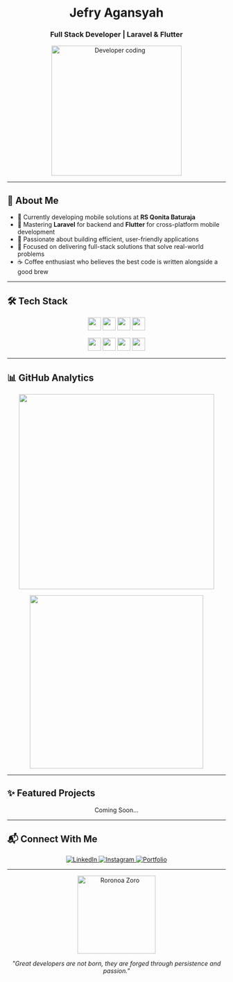 <h1 align="center">Jefry Agansyah</h1>
<h3 align="center">Full Stack Developer | Laravel & Flutter </h3>

<p align="center">
  <img src="https://media.giphy.com/media/qgQUggAC3Pfv687qPC/giphy.gif" width="300" alt="Developer coding" />
</p>

---

## 💫 About Me

- 🚀 Currently developing mobile solutions at **RS Qonita Baturaja**
- 🌱 Mastering **Laravel** for backend and **Flutter** for cross-platform mobile development
- 💼 Passionate about building efficient, user-friendly applications
- 🎯 Focused on delivering full-stack solutions that solve real-world problems
- ☕ Coffee enthusiast who believes the best code is written alongside a good brew

---

## 🛠️ Tech Stack

<p align="center">
  <img src="https://img.shields.io/badge/Laravel-FF2D20?style=flat-square&logo=laravel&logoColor=white" height="30"/>
  <img src="https://img.shields.io/badge/Flutter-02569B?style=flat-square&logo=flutter&logoColor=white" height="30"/>
  <img src="https://img.shields.io/badge/PHP-777BB4?style=flat-square&logo=php&logoColor=white" height="30"/>
  <img src="https://img.shields.io/badge/Dart-0175C2?style=flat-square&logo=dart&logoColor=white" height="30"/>
</p>
<p align="center">
  <img src="https://img.shields.io/badge/HTML5-E34F26?style=flat-square&logo=html5&logoColor=white" height="30"/>
  <img src="https://img.shields.io/badge/CSS3-1572B6?style=flat-square&logo=css3&logoColor=white" height="30"/>
  <img src="https://img.shields.io/badge/JavaScript-F7DF1E?style=flat-square&logo=javascript&logoColor=black" height="30"/>
  <img src="https://img.shields.io/badge/Git-F05032?style=flat-square&logo=git&logoColor=white" height="30"/>
</p>

---

## 📊 GitHub Analytics

<p align="center">
  <img src="https://github-readme-stats.vercel.app/api?username=BangJepp56&show_icons=true&theme=tokyonight&hide_border=true" width="450"/>
</p>
<p align="center">
  <img src="https://github-readme-stats.vercel.app/api/top-langs/?username=BangJepp56&layout=compact&theme=tokyonight&hide_border=true" width="400"/>
</p>

---

## ✨ Featured Projects

<p align="center">Coming Soon...</p>

---

## 📬 Connect With Me

<p align="center">
  <a href="https://www.linkedin.com/in/m-jefri-agiansyah-684183312">
    <img src="https://img.shields.io/badge/LinkedIn-0077B5?style=for-the-badge&logo=linkedin&logoColor=white" alt="LinkedIn"/>
  </a>
  <a href="https://instagram.com/bangjepp_ea">
    <img src="https://img.shields.io/badge/Instagram-E4405F?style=for-the-badge&logo=instagram&logoColor=white" alt="Instagram"/>
  </a>
  <a href="#portfolio">
    <img src="https://img.shields.io/badge/Portfolio-000000?style=for-the-badge&logo=About.me&logoColor=white" alt="Portfolio"/>
  </a>
</p>

---

<p align="center">
  <img src="https://media.giphy.com/media/8pzzC73HBeKmQ/giphy.gif" width="180" alt="Roronoa Zoro" />
</p>

<p align="center">
  <i>"Great developers are not born, they are forged through persistence and passion."</i>
</p>
